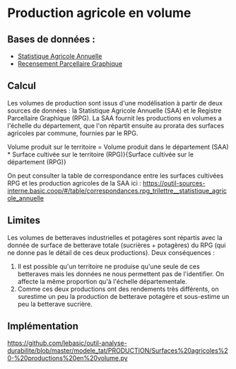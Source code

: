 # Production agricole en volume

## Bases de données :
- [Statistique Agricole Annuelle](../Bases%20de%20données/Statistique%20Agricole%20Annuelle.md)
- [Recensement Parcellaire Graphique](../Bases%20de%20données/Recensement%20Parcellaire%20Graphique.md)

## Calcul
Les volumes de production sont issus d'une modélisation à partir de deux sources de données : la Statistique Agricole Annuelle (SAA) et le Registre Parcellaire Graphique (RPG). La SAA fournit les productions en volumes a l'échelle du département, que l'on répartit ensuite au prorata des surfaces agricoles par commune, fournies par le RPG.

<!-- $$ Volume\:produit\:sur\:le\:territoire =$$
$$ \frac{Volume\:produit\:dans\:le\:département\:(SAA) * Surface\:cultivée\:sur\:le\:territoire\:(RPG)}{Surface\:cultivée\:sur\:le\:département\:(RPG)}$$ -->

Volume produit sur le territoire =
Volume produit dans le département (SAA) * Surface cultivée sur le territoire (RPG)}{Surface cultivée sur le département (RPG)}

On peut consulter la table de correspondance entre les surfaces cultivées RPG et les production agricoles de la SAA ici : https://outil-sources-interne.basic.coop/#/table/correspondances.rpg_trilettre__statistique_agricole_annuelle

## Limites
Les volumes de betteraves industrielles et potagères sont répartis avec la donnée de surface de betterave totale (sucrières + potagères) du RPG (qui ne donne pas le détail de ces deux productions). Deux conséquences :
1. Il est possible qu'un territoire ne produise qu'une seule de ces betteraves mais les données ne nous permettent pas de l'identifier. On affecte la même proportion qu'à l'échelle départementale.
2. Comme ces deux productions ont des rendements très différents, on surestime un peu la production de betterave potagère et sous-estime un peu la betterave sucrière.

## Implémentation
https://github.com/lebasic/outil-analyse-durabilite/blob/master/modele_tat/PRODUCTION/Surfaces%20agricoles%20-%20productions%20en%20volume.py
